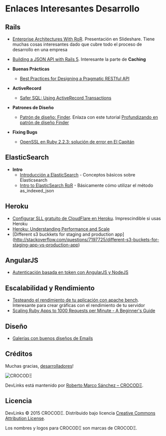 Enlaces Interesantes Desarrollo
===============================

Rails
-----

* [Enterprise Architectures With RoR](http://www.slideshare.net/kigster/enterprise-architectures-with-ruby-and-rails?next_slideshow=3). Presentación en Slideshare. Tiene muchas cosas interesantes dado que cubre todo el proceso de desarrollo en una empresa
* [Building a JSON API with Rails 5](https://blog.codeship.com/building-a-json-api-with-rails-5/). Interesante la parte de **Caching**

* **Buenas Prácticas**
	* [Best Practices for Designing a Pragmatic RESTful API](http://www.vinaysahni.com/best-practices-for-a-pragmatic-restful-api#authentication)

* **ActiveRecord**
	* [Safer SQL: Using ActiveRecord Transactions](http://vaidehijoshi.github.io/blog/2015/08/18/safer-sql-using-activerecord-transactions/)

* **Patrones de Diseño**
	* [Patrón de diseño: Finder](http://twin.github.io/finder-objects/). Enlaza con este tutorial [Profundizando en patrón de diseño Finder](http://vaidehijoshi.github.io/blog/2015/10/27/digging-into-the-finder-object-pattern/)

* **Fixing Bugs**
	* [OpenSSL en Ruby 2.2.3: solución de error en El Capitán](http://siawyoung.com/coding/ruby/openssl-ruby-223-rvm.html)

ElasticSearch
-------------

* **Intro**
	* [Introducción a ElasticSearch](http://aluxion.com/blog/introduccion-a-elasticsearch/) - Conceptos básicos sobre Elasticsearch
	* [Intro to ElasticSearch RoR](http://aaronvb.com/articles/intro-to-elasticsearch-ruby-on-rails-part-1.html) - Básicamente cómo utilizar el método as_indexed_json
	
Heroku
------

* [Configurar SLL gratuito de CloudFlare en Heroku](https://robots.thoughtbot.com/set-up-cloudflare-free-ssl-on-heroku). Imprescindible si usas Heroku
* [Heroku: Understanding Performance and Scale](https://www.safaribooksonline.com/library/view/heroku-up-and/9781449341381/ch03.html)
* [Different s3 buckkets for staging and production app] (http://stackoverflow.com/questions/7197725/different-s3-buckets-for-staging-app-vs-production-app)

AngularJS
---------

* [Autenticación basada en token con AngularJS y NodeJS](http://code.tutsplus.com/es/tutorials/token-based-authentication-with-angularjs-nodejs--cms-22543)

Escalabilidad y Rendimiento
---------------------------

* [Testeando el rendimiento de tu aplicación con apache bench](https://blog.diacode.com/testeando-el-rendimiento-de-tu-aplicacion-con-apache-bench). Interesante para crear gráficas con el rendimiento de tu servidor
* [Scaling Ruby Apps to 1000 Requests per Minute - A Beginner's Guide](http://www.nateberkopec.com/2015/07/29/scaling-ruby-apps-to-1000-rpm.html )

Diseño
------

* [Galerías con buenos diseños de Emails](http://reallygoodemails.com/category/announcement/)


Créditos
--------

Muchas gracias, [desarrolladores](https://github.com/robmarco/devlinks/graphs/contributors)!

![CROCODΞ](http://crocode.mobi/images/crocode_logo.png)

DevLinks está mantenido por [Roberto Marco Sánchez – CROCODΞ](http://www.crocode.mobi).

Licencia
-------

DevLinks © 2015 CROCODΞ. Distribuido bajo licencia [Creative Commons
Attribution License](http://creativecommons.org/licenses/by/3.0/).

Los nombres y logos para CROCODΞ son marcas de CROCODΞ.
